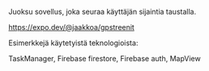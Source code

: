 Juoksu sovellus, joka seuraa käyttäjän sijaintia taustalla.

https://expo.dev/@jaakkoa/gpstreenit

Esimerkkejä käytetyistä teknologioista:

TaskManager, Firebase firestore, Firebase auth, MapView
